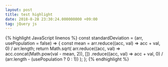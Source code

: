```yaml
---
layout: post
title: test highlight
date: 2018-8-28 23:30:24.000000000 +09:00
tag: jQuery js
---
```


{% highlight JavaScript linenos %}
const standardDeviation = (arr, usePopulation = false) => {
const mean = arr.reduce((acc, val) => acc + val, 0) / arr.length;
return Math.sqrt(
arr.reduce((acc, val) => acc.concat(Math.pow(val - mean, 2)), [])
.reduce((acc, val) => acc + val, 0) / (arr.length - (usePopulation ? 0 : 1))
);
};
{% endhighlight %}



